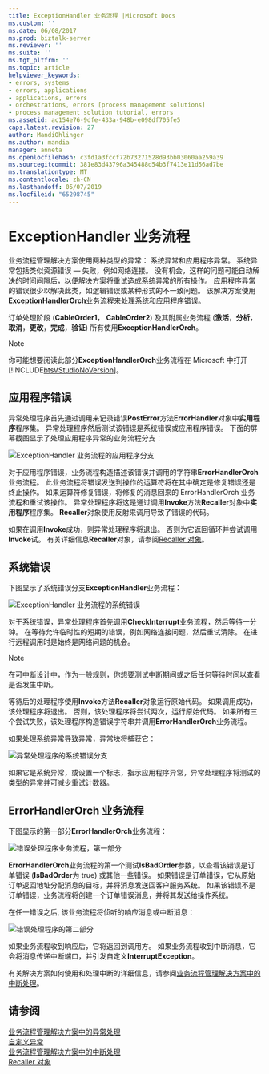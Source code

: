 ```yaml
---
title: ExceptionHandler 业务流程 |Microsoft Docs
ms.custom: ''
ms.date: 06/08/2017
ms.prod: biztalk-server
ms.reviewer: ''
ms.suite: ''
ms.tgt_pltfrm: ''
ms.topic: article
helpviewer_keywords:
- errors, systems
- errors, applications
- applications, errors
- orchestrations, errors [process management solutions]
- process management solution tutorial, errors
ms.assetid: ac154e76-9dfe-433a-948b-e098df705fe5
caps.latest.revision: 27
author: MandiOhlinger
ms.author: mandia
manager: anneta
ms.openlocfilehash: c3fd1a3fccf72b73271528d93bb03060aa259a39
ms.sourcegitcommit: 381e83d43796a345488d54b3f7413e11d56ad7be
ms.translationtype: MT
ms.contentlocale: zh-CN
ms.lasthandoff: 05/07/2019
ms.locfileid: "65298745"
---
```

# <a name="the-exceptionhandler-orchestration"></a>ExceptionHandler 业务流程
业务流程管理解决方案使用两种类型的异常： 系统异常和应用程序异常。 系统异常包括类似资源错误 — 失败，例如网络连接。 没有机会，这样的问题可能自动解决的时间间隔后，以便解决方案将重试造成系统异常的所有操作。 应用程序异常的错误很少以解决此类，如逻辑错误或某种形式的不一致问题。 该解决方案使用**ExceptionHandlerOrch**业务流程来处理系统和应用程序错误。  
  
 订单处理阶段 (**CableOrder1**， **CableOrder2**) 及其附属业务流程 (**激活**，**分析**， **取消**，**更改**，**完成**，**验证**) 所有使用**ExceptionHandlerOrch**。  
  
> [!NOTE]
>  你可能想要阅读此部分**ExceptionHandlerOrch**业务流程在 Microsoft 中打开[!INCLUDE[btsVStudioNoVersion](../includes/btsvstudionoversion-md.md)]。  
  
## <a name="application-errors"></a>应用程序错误  
 异常处理程序首先通过调用来记录错误**PostError**方法**ErrorHandler**对象中**实用程序**程序集。 异常处理程序然后测试该错误是系统错误或应用程序错误。 下面的屏幕截图显示了处理应用程序异常的业务流程分支：  
  
 ![ExceptionHandler 业务流程的应用程序分支](../core/media/applicationerrorbranchofexceptionhandler.gif "ApplicationErrorBranchofExceptionHandler")  
  
 对于应用程序错误，业务流程构造描述该错误并调用的字符串**ErrorHandlerOrch**业务流程。 此业务流程将错误发送到操作的运算符将在其中确定是修复错误还是终止操作。 如果运算符修复错误，将修复的消息回来的 ErrorHandlerOrch 业务流程和重试该操作。 异常处理程序将这是通过调用**Invoke**方法**Recaller**对象中**实用程序**程序集。 **Recaller**对象使用反射来调用导致了错误的代码。  
  
 如果在调用**Invoke**成功，则异常处理程序将退出。 否则为它返回循环并尝试调用**Invoke**试。 有关详细信息**Recaller**对象，请参阅[Recaller 对象](../core/the-recaller-object.md)。  
  
## <a name="system-errors"></a>系统错误  
 下图显示了系统错误分支**ExceptionHandler**业务流程：  
  
 ![ExceptionHandler 业务流程的系统错误](../core/media/systemerrorbranchofexceptionhandler.gif "SystemErrorBranchofExceptionHandler")  
  
 对于系统错误，异常处理程序首先调用**CheckInterrupt**业务流程，然后等待一分钟。 在等待允许临时性的短期的错误，例如网络连接问题，然后重试清除。 在进行远程调用时是始终是网络问题的机会。  
  
> [!NOTE]
>  在可中断设计中，作为一般规则，你想要测试中断期间或之后任何等待时间以查看是否发生中断。  
  
 等待后的处理程序使用**Invoke**方法**Recaller**对象运行原始代码。 如果调用成功，该处理程序将退出。 否则，该处理程序将尝试两次，运行原始代码。 如果所有三个尝试失败，该处理程序构造错误字符串并调用**ErrorHandlerOrch**业务流程。  
  
 如果处理系统异常导致异常，异常块将捕获它：  
  
 ![异常处理程序的系统错误分支](../core/media/exceptionhandlerofsystemerrorbranch.gif "ExceptionHandlerofSystemErrorBranch")  
  
 如果它是系统异常，或设置一个标志，指示应用程序异常，异常处理程序将测试的类型的异常并可减少重试计数器。  
  
## <a name="the-errorhandlerorch-orchestration"></a>ErrorHandlerOrch 业务流程  
 下图显示的第一部分**ErrorHandlerOrch**业务流程：  
  
 ![错误处理程序业务流程，第一部分](../core/media/errorhandlerfirstpart.gif "ErrorHandlerFirstPart")  
  
 **ErrorHandlerOrch**业务流程的第一个测试**IsBadOrder**参数，以查看该错误是订单错误 (**IsBadOrder**为 true) 或其他一些错误。 如果错误是订单错误，它从原始订单返回地址分配消息的目标，并将消息发送回客户服务系统。 如果该错误不是订单错误，业务流程将创建一个订单错误消息，并将其发送给操作系统。  
  
 在任一错误之后, 该业务流程将侦听的响应消息或中断消息：  
  
 ![错误处理程序的第二部分](../core/media/errorhandlersecondpart.gif "ErrorHandlerSecondPart")  
  
 如果业务流程收到响应后，它将返回到调用方。 如果业务流程收到中断消息，它会将消息传递中断端口，并引发自定义**InterruptException**。  
  
 有关解决方案如何使用和处理中断的详细信息，请参阅[业务流程管理解决方案中的中断处理](../core/interrupt-handling-in-the-business-process-management-solution.md)。  
  
## <a name="see-also"></a>请参阅  
 [业务流程管理解决方案中的异常处理](../core/exception-handling-in-the-business-process-management-solution.md)   
 [自定义异常](../core/custom-exceptions.md)   
 [业务流程管理解决方案中的中断处理](../core/interrupt-handling-in-the-business-process-management-solution.md)   
 [Recaller 对象](../core/the-recaller-object.md)